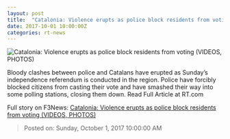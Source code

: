 ```yaml
---
layout: post
title:  "Catalonia: Violence erupts as police block residents from voting (VIDEOS, PHOTOS)"
date: 2017-10-01 10:00:00Z
categories: rt-news
---
```


![Catalonia: Violence erupts as police block residents from voting (VIDEOS, PHOTOS)](https://cdn.rt.com/files/2017.10/article/59d0bae3fc7e93eb298b456d.JPG)

Bloody clashes between police and Catalans have erupted as Sunday’s independence referendum is conducted in the region. Police have forcibly blocked citizens from casting their vote and have smashed their way into some polling stations, closing them down. Read Full Article at RT.com


Full story on F3News: [Catalonia: Violence erupts as police block residents from voting (VIDEOS, PHOTOS)](http://www.f3nws.com/n/XvxaBC)

> Posted on: Sunday, October 1, 2017 10:00:00 AM
